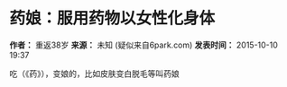 # 药娘：服用药物以女性化身体

**作者：** 重返38岁
**来源：** 未知 (疑似来自6park.com)
**发表时间：** 2015-10-10 19:37

吃（《药》），变娘的，比如皮肤变白脱毛等叫药娘
